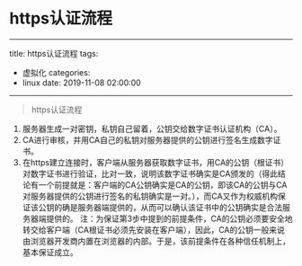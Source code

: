 #  https认证流程

---
title:  https认证流程
tags:
- 虚拟化
categories: 
- linux 
date: 2019-11-08 02:00:00
---
> https认证流程
<!-- more -->

1. 服务器生成一对密钥，私钥自己留着，公钥交给数字证书认证机构（CA）。
2. CA进行审核，并用CA自己的私钥对服务器提供的公钥进行签名生成数字证书。
3. 在https建立连接时，客户端从服务器获取数字证书，用CA的公钥（根证书）对数字证书进行验证，比对一致，说明该数字证书确实是CA颁发的（得此结论有一个前提就是：客户端的CA公钥确实是CA的公钥，即该CA的公钥与CA对服务器提供的公钥进行签名的私钥确实是一对。），而CA又作为权威机构保证该公钥的确是服务器端提供的，从而可以确认该证书中的公钥确实是合法服务器端提供的。
注：为保证第3步中提到的前提条件，CA的公钥必须要安全地转交给客户端（CA根证书必须先安装在客户端），因此，CA的公钥一般来说由浏览器开发商内置在浏览器的内部。于是，该前提条件在各种信任机制上，基本保证成立。




